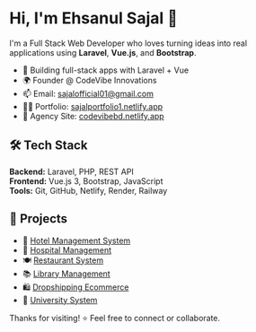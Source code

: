 # Hi, I'm Ehsanul Sajal 👋

I'm a Full Stack Web Developer who loves turning ideas into real applications using **Laravel**, **Vue.js**, and **Bootstrap**.

- 🔧 Building full-stack apps with Laravel + Vue
- 🌍 Founder @ CodeVibe Innovations
- 📫 Email: sajalofficial01@gmail.com
- 🧑‍💻 Portfolio: [sajalportfolio1.netlify.app](https://sajalportfolio1.netlify.app/)
- 🚀 Agency Site: [codevibebd.netlify.app](https://codevibebd.netlify.app/)

## 🛠 Tech Stack
**Backend:** Laravel, PHP, REST API  
**Frontend:** Vue.js 3, Bootstrap, JavaScript  
**Tools:** Git, GitHub, Netlify, Render, Railway

## 📌 Projects
- 🏨 [Hotel Management System](https://github.com/eksajal/HotelManagementSystem)
- 🏥 [Hospital Management](https://github.com/eksajal/HospitalManagement)
- 🍽 [Restaurant System](https://github.com/eksajal/RestaurantManagementSystem)
- 📚 [Library Management](https://github.com/eksajal/LibraryManagement)
- 🛍 [Dropshipping Ecommerce](https://github.com/eksajal/Ecommerce-Dropshipping)
- 🏫 [University System](https://github.com/eksajal/UniversityManagementSystem)

Thanks for visiting! ⭐ Feel free to connect or collaborate.

